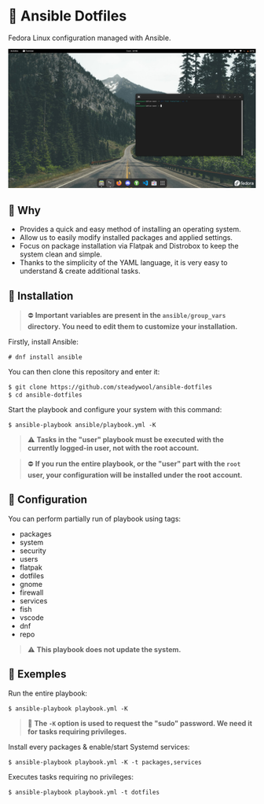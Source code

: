 # 🌸 Ansible Dotfiles

Fedora Linux configuration managed with Ansible.

![](src/screenshot.png)

## 🛁 Why

- Provides a quick and easy method of installing an operating system.
- Allow us to easily modify installed packages and applied settings.
- Focus on package installation via Flatpak and Distrobox to keep the system clean and simple.
- Thanks to the simplicity of the YAML language, it is very easy to understand & create additional tasks.

## 🚀 Installation

> ⛔ **Important variables are present in the `ansible/group_vars` directory. You need to edit them to customize your installation.**

Firstly, install Ansible:
```
# dnf install ansible
```

You can then clone this repository and enter it:
```
$ git clone https://github.com/steadywool/ansible-dotfiles
$ cd ansible-dotfiles
```

Start the playbook and configure your system with this command:
```
$ ansible-playbook ansible/playbook.yml -K
```

> ⚠️ **Tasks in the "user" playbook must be executed with the currently logged-in user, not with the root account.**

> ⛔ **If you run the entire playbook, or the "user" part with the `root` user, your configuration will be installed under the root account.**

## 🔧 Configuration

You can perform partially run of playbook using tags:

- packages
- system
- security
- users
- flatpak
- dotfiles
- gnome
- firewall
- services
- fish
- vscode
- dnf
- repo

> ⚠️ **This playbook does not update the system.**

## 📕 Exemples

Run the entire playbook:
```
$ ansible-playbook playbook.yml -K
```

> 📌 **The `-K` option is used to request the "sudo" password. We need it for tasks requiring privileges.**

Install every packages & enable/start Systemd services:
```
$ ansible-playbook playbook.yml -K -t packages,services
```

Executes tasks requiring no privileges:
```
$ ansible-playbook playbook.yml -t dotfiles
```

